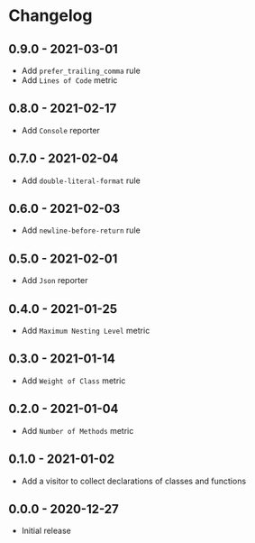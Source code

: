# Changelog

## 0.9.0 - 2021-03-01

- Add `prefer_trailing_comma` rule
- Add `Lines of Code` metric

## 0.8.0 - 2021-02-17

- Add `Console` reporter

## 0.7.0 - 2021-02-04

- Add `double-literal-format` rule

## 0.6.0 - 2021-02-03

- Add `newline-before-return` rule

## 0.5.0 - 2021-02-01

- Add `Json` reporter

## 0.4.0 - 2021-01-25

- Add `Maximum Nesting Level` metric

## 0.3.0 - 2021-01-14

- Add `Weight of Class` metric

## 0.2.0 - 2021-01-04

- Add `Number of Methods` metric

## 0.1.0 - 2021-01-02

- Add a visitor to collect declarations of classes and functions

## 0.0.0 - 2020-12-27

- Initial release
